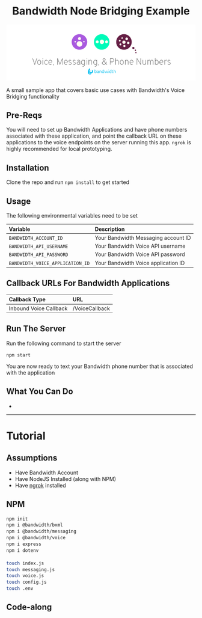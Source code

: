 <div align="center">

# Bandwidth Node Bridging Example

![BW_all](../../.readme_images/BW_all.png)

</div>

A small sample app that covers basic use cases with Bandwidth's Voice Bridging functionality

## Pre-Reqs

You will need to set up Bandwidth Applications and have phone numbers associated with these application, and point the callback URL on these applications to the voice endpoints on the server running this app. `ngrok` is highly recommended for local prototyping.

## Installation

Clone the repo and run `npm install` to get started

## Usage

The following environmental variables need to be set

| Variable                         | Description                                         |
|:---------------------------------|:----------------------------------------------------|
| `BANDWIDTH_ACCOUNT_ID`           | Your Bandwidth Messaging account ID                 |
| `BANDWIDTH_API_USERNAME`         | Your Bandwidth Voice API username                   |
| `BANDWIDTH_API_PASSWORD`         | Your Bandwidth Voice API password                   |
| `BANDWIDTH_VOICE_APPLICATION_ID` | Your Bandwidth Voice application ID                 |

## Callback URLs For Bandwidth Applications

| Callback Type          | URL                 |
|:-----------------------|:--------------------|
| Inbound Voice Callback | <url>/VoiceCallback |

## Run The Server
Run the following command to start the server

```
npm start
```

You are now ready to text your Bandwidth phone number that is associated with the application

## What You Can Do

*

---

# Tutorial
## Assumptions

* Have Bandwidth Account
* Have NodeJS Installed (along with NPM)
* Have [ngrok](https://ngrok.com) installed

## NPM

```bash
npm init
npm i @bandwidth/bxml
npm i @bandwidth/messaging
npm i @bandwidth/voice
npm i express
npm i dotenv

touch index.js
touch messaging.js
touch voice.js
touch config.js
touch .env
```

## Code-along

